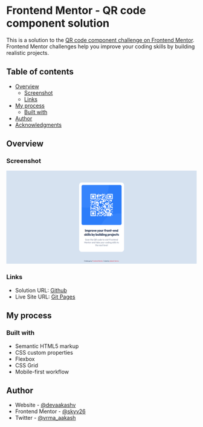 # Frontend Mentor - QR code component solution

This is a solution to the [QR code component challenge on Frontend Mentor](https://www.frontendmentor.io/challenges/qr-code-component-iux_sIO_H). Frontend Mentor challenges help you improve your coding skills by building realistic projects. 

## Table of contents

- [Overview](#overview)
  - [Screenshot](#screenshot)
  - [Links](#links)
- [My process](#my-process)
  - [Built with](#built-with)
- [Author](#author)
- [Acknowledgments](#acknowledgments)

## Overview

### Screenshot

![All device preview](./images/screenshot.png)

### Links

- Solution URL: [Github](https://github.com/skyv26/QrCode-Component)
- Live Site URL: [Git Pages](https://skyv26.github.io/QrCode-Component/)

## My process

### Built with

- Semantic HTML5 markup
- CSS custom properties
- Flexbox
- CSS Grid
- Mobile-first workflow

## Author

- Website - [@devaakashv](https://www.linkedin.com/in/devaakashv)
- Frontend Mentor - [@skyv26](https://www.frontendmentor.io/profile/skyv26)
- Twitter - [@vrma_aakash](https://www.twitter.com/vrma_aakash)
